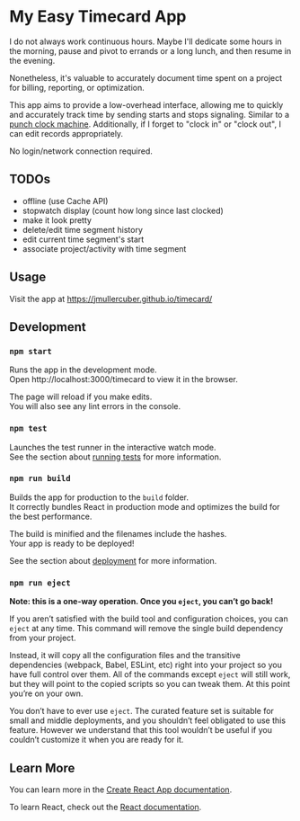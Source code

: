 # My Easy Timecard App

I do not always work continuous hours.
Maybe I'll dedicate some hours in the morning,
pause and pivot to errands or a long lunch, and then resume in the evening.

Nonetheless, it's valuable to accurately document time spent on a project for
billing, reporting, or optimization.

This app aims to provide a low-overhead interface, allowing me to quickly and accurately track time by sending starts and stops signaling. Similar to a [punch clock machine](https://en.wikipedia.org/wiki/Time_clock).
Additionally, if I forget to "clock in" or "clock out", I can edit records appropriately.

No login/network connection required.

## TODOs

- offline (use Cache API)
- stopwatch display (count how long since last clocked)
- make it look pretty
- delete/edit time segment history
- edit current time segment's start
- associate project/activity with time segment

## Usage

Visit the app at https://jmullercuber.github.io/timecard/

## Development

### `npm start`

Runs the app in the development mode.\
Open http://localhost:3000/timecard to view it in the browser.

The page will reload if you make edits.\
You will also see any lint errors in the console.

### `npm test`

Launches the test runner in the interactive watch mode.\
See the section about [running tests](https://facebook.github.io/create-react-app/docs/running-tests) for more information.

### `npm run build`

Builds the app for production to the `build` folder.\
It correctly bundles React in production mode and optimizes the build for the best performance.

The build is minified and the filenames include the hashes.\
Your app is ready to be deployed!

See the section about [deployment](https://facebook.github.io/create-react-app/docs/deployment) for more information.

### `npm run eject`

**Note: this is a one-way operation. Once you `eject`, you can’t go back!**

If you aren’t satisfied with the build tool and configuration choices, you can `eject` at any time. This command will remove the single build dependency from your project.

Instead, it will copy all the configuration files and the transitive dependencies (webpack, Babel, ESLint, etc) right into your project so you have full control over them. All of the commands except `eject` will still work, but they will point to the copied scripts so you can tweak them. At this point you’re on your own.

You don’t have to ever use `eject`. The curated feature set is suitable for small and middle deployments, and you shouldn’t feel obligated to use this feature. However we understand that this tool wouldn’t be useful if you couldn’t customize it when you are ready for it.

## Learn More

You can learn more in the [Create React App documentation](https://facebook.github.io/create-react-app/docs/getting-started).

To learn React, check out the [React documentation](https://reactjs.org/).
